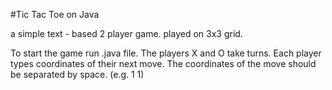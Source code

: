 #Tic Tac Toe on Java

a simple text - based 2 player game.
played on 3x3 grid.

To start the game run .java file. The players X and O take turns. Each player types coordinates of their next move. The coordinates of the move should be separated by space. (e.g. 1 1)